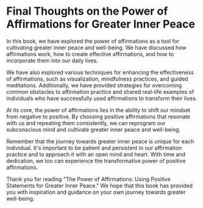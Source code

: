 # Final Thoughts on the Power of Affirmations for Greater Inner Peace

In this book, we have explored the power of affirmations as a tool for cultivating greater inner peace and well-being. We have discussed how affirmations work, how to create effective affirmations, and how to incorporate them into our daily lives.

We have also explored various techniques for enhancing the effectiveness of affirmations, such as visualization, mindfulness practices, and guided meditations. Additionally, we have provided strategies for overcoming common obstacles to affirmation practice and shared real-life examples of individuals who have successfully used affirmations to transform their lives.

At its core, the power of affirmations lies in the ability to shift our mindset from negative to positive. By choosing positive affirmations that resonate with us and repeating them consistently, we can reprogram our subconscious mind and cultivate greater inner peace and well-being.

Remember that the journey towards greater inner peace is unique for each individual. It's important to be patient and persistent in our affirmation practice and to approach it with an open mind and heart. With time and dedication, we too can experience the transformative power of positive affirmations.

Thank you for reading "The Power of Affirmations: Using Positive Statements for Greater Inner Peace." We hope that this book has provided you with inspiration and guidance on your own journey towards greater well-being.
